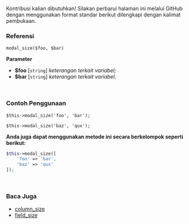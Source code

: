 Kontribusi kalian dibutuhkan!
Silakan perbarui halaman ini melalui GitHub dengan menggunakan format standar berikut dilengkapi dengan kalimat pembukaan.

### Referensi
`modal_size($foo, $bar)`

**Parameter**
* **$foo** [`string`] *keterangan terkait variabel;*
* **$bar** [`string`] *keterangan terkait variabel.*

&nbsp;

### Contoh Penggunaan
`$this->modal_size('foo', 'bar');`

`$this->modal_size('baz', 'qux');`

**Anda juga dapat menggunakan metode ini secara berkelompok seperti berikut:**
```php
$this->modal_size([
    'foo' => 'bar',
    'baz' => 'qux'
]);
```

&nbsp;

### Baca Juga
* [column_size](./column_size)
* [field_size](./field_size)
